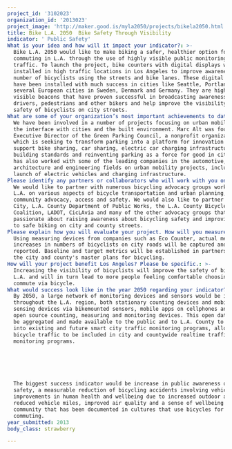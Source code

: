```yaml
---
project_id: '3102023'
organization_id: '2013023'
project_image: 'http://maker.good.is/myla2050/projects/bikela2050.html'
title: Bike L.A. 2050  Bike Safety Through Visibility
indicator: ' Public Safety'
What is your idea and how will it impact your indicator?: >-
  Bike L.A. 2050 would like to make biking a safer, healthier option for
  commuting in L.A. through the use of highly visible public monitoring of bike
  traffic. To launch the project, bike counters with digital displays will be
  installed in high traffic locations in Los Angeles to improve awareness of the
  number of bicyclists using the streets and bike lanes. These digital counters
  have been installed with much success in cities like Seattle, Portland and in
  several European cities in Sweden, Denmark and Germany. They are highly
  visible beacons that have proven successful in broadcasting awareness to
  drivers, pedestrians and other bikers and help improve the visibility and
  safety of bicyclists on city streets.
What are some of your organization’s most important achievements to date?: >-
  We have been involved in a number of projects focusing on urban mobility and
  the interface with cities and the built environment. Marc Alt was founding
  Executive Director of the Green Parking Council, a nonprofit organization
  which is seeking to transform parking into a platform for innovation to
  support bike sharing, car sharing, electric car charging infrastructure, green
  building standards and reinventing parking as a force for good in cities. Marc
  has also worked with some of the leading companies in the automotive,
  architecture and engineering fields on urban mobility projects, including the
  launch of electric vehicles and charging infrastructure.
Please identify any partners or collaborators who will work with you on this project.: >-
  We would like to partner with numerous bicycling advocacy groups working in
  L.A. on various aspects of bicycle transportation and urban planning,
  community advocacy, access and safety. We would also like to partner with L.A.
  City, L.A. County Department of Public Works, the L.A. County Bicycle
  Coalition, LADOT, CicLAvia and many of the other advocacy groups that are
  passionate about raising awareness about bicycling safety and improving access
  to safe biking on city and county streets.
Please explain how you will evaluate your project. How will you measure success?: >-
  Using measuring devices from companies such as Eco Counter, actual metrics of
  increases in numbers of bicyclists on city roads will be captured and
  reported. Baseline and target metrics will be established in partnership with
  the city and county's master plans for bicycling.
How will your project benefit Los Angeles? Please be specific.: >-
  Increasing the visibility of bicyclists will improve the safety of biking in
  L.A. and will in turn lead to more people feeling comfortable choosing to
  commute via bicycle.
What would success look like in the year 2050 regarding your indicator?: >-
  By 2050, a large network of monitoring devices and sensors would be installed
  throughout the L.A. region, both stationary counting devices and mobile
  sensing devices via bikemounted sensors, mobile apps on cellphones and other
  open source counting, measuring and monitoring devices. This open data would
  be aggregated and made available to the public and to L.A. County to integrate
  into existing and future smart city traffic monitoring programs, allowing
  bicycle traffic to be included in city and countywide realtime traffic
  monitoring programs.






  The biggest success indicator would be increase in public awareness of bike
  safety, a measurable reduction of bicycling accidents involving vehicles,
  improvements in human health and wellbeing due to increased outdoor activity,
  reduced vehicle miles, improved air quality and a sense of wellbeing and
  community that has been documented in cultures that use bicycles for
  commuting.
year_submitted: 2013
body_class: strawberry

---
```

